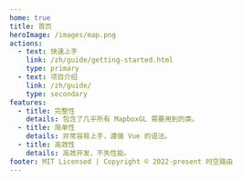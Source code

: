 ```yaml
---
home: true
title: 首页
heroImage: /images/map.png
actions:
  - text: 快速上手
    link: /zh/guide/getting-started.html
    type: primary
  - text: 项目介绍
    link: /zh/guide/
    type: secondary
features:
  - title: 完整性
    details: 包含了几乎所有 MapboxGL 需要用到的类。
  - title: 简单性
    details: 非常容易上手，遵循 Vue 的语法。
  - title: 高效性
    details: 高效开发，不失性能。
footer: MIT Licensed | Copyright © 2022-present 时空路由
---
```

